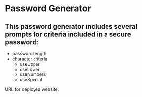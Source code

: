# Password Generator

## This password generator includes several prompts for criteria included in a secure password:

- passwordLength
- character criteria
  - useUpper
  - useLower
  - useNumbers
  - useSpecial

URL for deployed website: 
